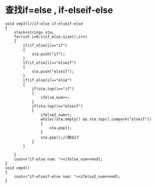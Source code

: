 # 查找if=else , if-elseif-else
    void cmp3()//if-else if-elseif-else
    {
        stack<string> sta;
        for(int i=0;i<if_else.size();i++)
        {
            if(if_else[i]=="if")
            {
                sta.push("if");
            }
            if(if_else[i]=="elseif")
            {
                sta.push("elseif");
            }
            if(if_else[i]=="else")
            {
                if(sta.top()=="if")
                {
                    ifelse_num++;
                }
                if(sta.top()=="elseif")
                {
                    ifelse2_num++;
                    while(!sta.empty() && sta.top().compare("elseif"))
                    {
                        sta.pop();
                    }
                    sta.pop();//弹出if
                }
            }

        }
        cout<<"if-else num: "<<ifelse_num<<endl;
    }
    void cmp4()
    {
        cout<<"if-elseif-else num: "<<ifelse2_num<<endl;
    }
